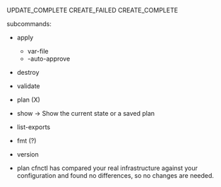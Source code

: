 
UPDATE_COMPLETE
CREATE_FAILED
CREATE_COMPLETE

subcommands:
  - apply
      - var-file
      - -auto-approve
  - destroy
  - validate
  - plan (X)
  - show -> Show the current state or a saved plan
  - list-exports
  - fmt (?)
  - version

- plan 
cfnctl has compared your real infrastructure against your configuration and found no differences, so no changes are needed.

